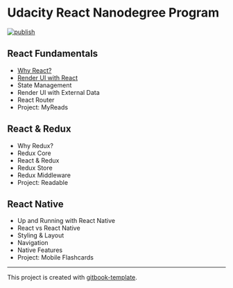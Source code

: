 # Udacity React Nanodegree Program

[![publish](https://github.com/tuliren/react-nd/workflows/publish/badge.svg)](https://tuliren.dev/react-nd/)

## React Fundamentals
- [Why React?](notes/01-01-why-react.md)
- [Render UI with React](notes/01-02-render-ui-with-react.md)
- State Management
- Render UI with External Data
- React Router
- Project: MyReads

## React & Redux
- Why Redux?
- Redux Core
- React & Redux
- Redux Store
- Redux Middleware
- Project: Readable

## React Native
- Up and Running with React Native
- React vs React Native
- Styling & Layout
- Navigation
- Native Features
- Project: Mobile Flashcards

----

This project is created with [gitbook-template](https://github.com/tuliren/gitbook-template).
